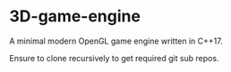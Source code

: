 # 3D-game-engine

A minimal modern OpenGL game engine written in C++17.

Ensure to clone recursively to get required git sub repos.